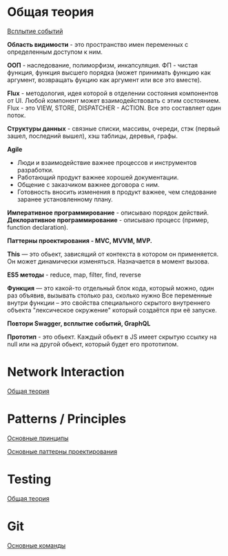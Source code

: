 Общая теория
=====================

[Всплытие событий](./answers/events.md)

**Область видимости** - это пространство имен переменных с определенным доступом к ним.

**ООП** - наследование, полиморфизм, инкапсуляция. ФП - чистая функция, функция высшего порядка (может принимать функцию как аргумент, возвращать фукцию как аргумент или все это вместе).

**Flux** - методология, идея которой в отделении состояния компонентов от UI. 
Любой компонент может взаимодействовать с этим состоянием. Flux - это VIEW, STORE, DISPATCHER - ACTION. Все это составляет один поток.

**Структуры данных** - связные списки, массивы, очереди, стэк (первый зашел, последний вышел), хэш таблицы, деревья, графы. 

**Agile**
* Люди и взаимодействие важнее процессов и инструментов разработки.
* Работающий продукт важнее хорошей документации.
* Общение с заказчиком важнее договора с ним.
* Готовность вносить изменения в продукт важнее, чем следование заранее установленному плану.

**Императивное программирование** - описываю порядок действий.
**Деклоративное программирование** - описываю процесс (пример, function declaration).


**Паттерны проектирования - MVC, MVVM, MVP.**

**This** — это обьект, зависящий от контекста в котором он применяется. Он может динамически изменяться. Назначается в момент вызова.

**ES5 методы** -  reduce, map, filter, find, reverse

**Функция** — это какой-то отдельный блок кода, который можно, один раз объявив, вызывать столько раз, сколько нужно
Все переменные внутри функции – это свойства специального скрытого внутреннего объекта "лексическое окружение" который создаётся при её запуске.

**Повтори Swagger, всплытие событий, GraphQL**

**Прототип** - это обьект. Каждый обьект в JS имеет скрытую ссылку на null или на другой обьект, который будет его прототипом. 

Network Interaction
=====================

[Общая теория](./answers/network.md)

Patterns / Principles
=====================

[Основные принципы](./answers/principles.md)

[Основные паттерны проектирования](./answers/patterns.md)

Testing
=====================

[Общая теория](./answers/tests.md)

Git
=====================
[Основные команды](./answers/git.md)

